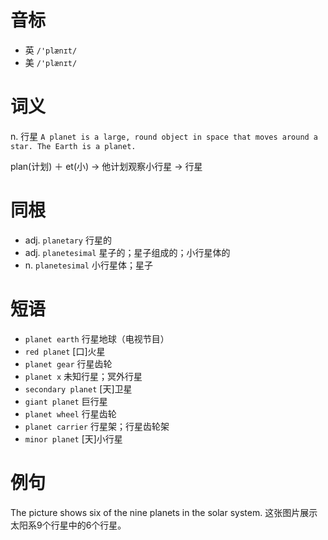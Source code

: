 # 音标

- 英 `/'plænɪt/`
- 美 `/'plænɪt/`

# 词义

n. 行星
`A planet is a large, round object in space that moves around a star. The Earth is a planet. `



plan(计划) ＋ et(小) → 他计划观察小行星 → 行星

# 同根

- adj. `planetary` 行星的
- adj. `planetesimal` 星子的；星子组成的；小行星体的
- n. `planetesimal` 小行星体；星子

# 短语

- `planet earth` 行星地球（电视节目）
- `red planet` [口]火星
- `planet gear` 行星齿轮
- `planet x` 未知行星；冥外行星
- `secondary planet` [天]卫星
- `giant planet` 巨行星
- `planet wheel` 行星齿轮
- `planet carrier` 行星架；行星齿轮架
- `minor planet` [天]小行星

# 例句

The picture shows six of the nine planets in the solar system.
这张图片展示太阳系9个行星中的6个行星。


